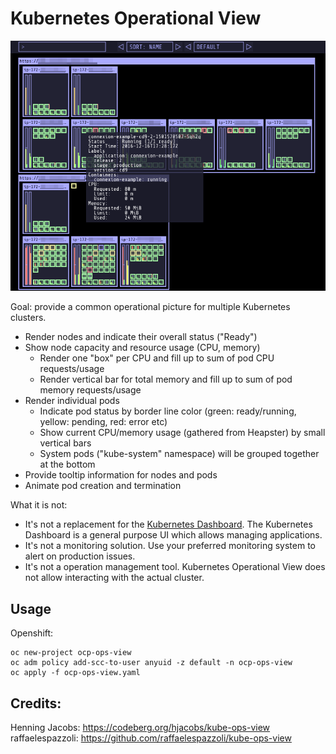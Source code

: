 Kubernetes Operational View
===========================

![Screenshot](screenshot.png)

Goal: provide a common operational picture for multiple Kubernetes
clusters.

-   Render nodes and indicate their overall status (\"Ready\")
-   Show node capacity and resource usage (CPU, memory)
    -   Render one \"box\" per CPU and fill up to sum of pod CPU
        requests/usage
    -   Render vertical bar for total memory and fill up to sum of pod
        memory requests/usage
-   Render individual pods
    -   Indicate pod status by border line color (green: ready/running,
        yellow: pending, red: error etc)
    -   Show current CPU/memory usage (gathered from Heapster) by small
        vertical bars
    -   System pods (\"kube-system\" namespace) will be grouped together
        at the bottom
-   Provide tooltip information for nodes and pods
-   Animate pod creation and termination

What it is not:

-   It\'s not a replacement for the [Kubernetes
    Dashboard](https://github.com/kubernetes/dashboard). The Kubernetes
    Dashboard is a general purpose UI which allows managing
    applications.
-   It\'s not a monitoring solution. Use your preferred monitoring
    system to alert on production issues.
-   It\'s not a operation management tool. Kubernetes Operational View
    does not allow interacting with the actual cluster.

Usage
-----
Openshift:
``` {.sourceCode .bash}
oc new-project ocp-ops-view
oc adm policy add-scc-to-user anyuid -z default -n ocp-ops-view
oc apply -f ocp-ops-view.yaml
```

Credits:
-----
Henning Jacobs: https://codeberg.org/hjacobs/kube-ops-view
raffaelespazzoli: https://github.com/raffaelespazzoli/kube-ops-view
